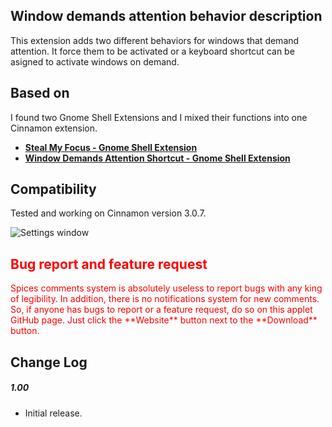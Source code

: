 ## Window demands attention behavior description

This extension adds two different behaviors for windows that demand attention. It force them to be activated or a keyboard shortcut can be asigned to activate windows on demand.

## Based on
I found two Gnome Shell Extensions and I mixed their functions into one Cinnamon extension.

- [**Steal My Focus - Gnome Shell Extension**](https://github.com/v-dimitrov/gnome-shell-extension-stealmyfocus)
- [**Window Demands Attention Shortcut - Gnome Shell Extension**](https://github.com/awamper/window-demands-attention-shortcut)

## Compatibility

Tested and working on Cinnamon version 3.0.7.

![Settings window](https://raw.githubusercontent.com/Odyseus/CinnamonTools/master/Extensions/0dyseus%40WindowDemandsAttentionBehavior/screenshot.png "Settings window")

<h2 style="color:red;"> Bug report and feature request</h2>
<span style="color:red;">
Spices comments system is absolutely useless to report bugs with any king of legibility. In addition, there is no notifications system for new comments. So, if anyone has bugs to report or a feature request, do so on this applet GitHub page. Just click the **Website** button next to the **Download** button.
</span>

## Change Log

##### 1.00
- Initial release.

